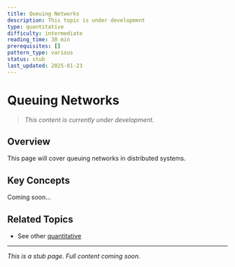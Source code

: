 ```yaml
---
title: Queuing Networks
description: This topic is under development
type: quantitative
difficulty: intermediate
reading_time: 30 min
prerequisites: []
pattern_type: various
status: stub
last_updated: 2025-01-23
---
```



# Queuing Networks

> *This content is currently under development.*

## Overview

This page will cover queuing networks in distributed systems.

## Key Concepts

Coming soon...

## Related Topics

- See other [quantitative](../)

---

*This is a stub page. Full content coming soon.*
